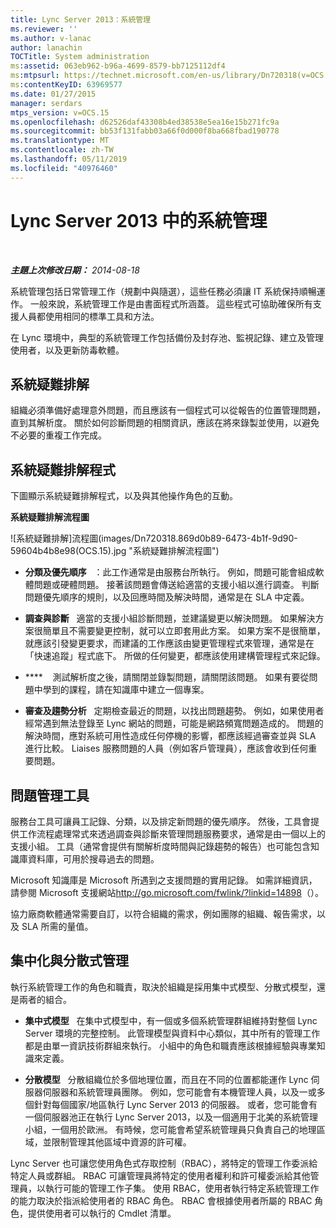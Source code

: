 ```yaml
---
title: Lync Server 2013：系統管理
ms.reviewer: ''
ms.author: v-lanac
author: lanachin
TOCTitle: System administration
ms:assetid: 063eb962-b96a-4699-8579-bb7125112df4
ms:mtpsurl: https://technet.microsoft.com/en-us/library/Dn720318(v=OCS.15)
ms:contentKeyID: 63969577
ms.date: 01/27/2015
manager: serdars
mtps_version: v=OCS.15
ms.openlocfilehash: d62526daf43308b4ed38538e5ea16e15b271fc9a
ms.sourcegitcommit: bb53f131fabb03a66f0d000f8ba668fbad190778
ms.translationtype: MT
ms.contentlocale: zh-TW
ms.lasthandoff: 05/11/2019
ms.locfileid: "40976460"
---
```

<div data-xmlns="http://www.w3.org/1999/xhtml">

<div class="topic" data-xmlns="http://www.w3.org/1999/xhtml" data-msxsl="urn:schemas-microsoft-com:xslt" data-cs="http://msdn.microsoft.com/en-us/">

<div data-asp="http://msdn2.microsoft.com/asp">

# <a name="system-administration-in-lync-server-2013"></a>Lync Server 2013 中的系統管理

</div>

<div id="mainSection">

<div id="mainBody">

<span> </span>

_**主題上次修改日期：** 2014-08-18_

系統管理包括日常管理工作（規劃中與隨選），這些任務必須讓 IT 系統保持順暢運作。 一般來說，系統管理工作是由書面程式所涵蓋。 這些程式可協助確保所有支援人員都使用相同的標準工具和方法。

在 Lync 環境中，典型的系統管理工作包括備份及封存池、監視記錄、建立及管理使用者，以及更新防毒軟體。

<div>

## <a name="system-troubleshooting"></a>系統疑難排解

組織必須準備好處理意外問題，而且應該有一個程式可以從報告的位置管理問題，直到其解析度。 關於如何診斷問題的相關資訊，應該在將來錄製並使用，以避免不必要的重複工作完成。

</div>

<div>

## <a name="system-troubleshooting-process"></a>系統疑難排解程式

下圖顯示系統疑難排解程式，以及與其他操作角色的互動。

**系統疑難排解流程圖**

![系統疑難排解]流程圖(images/Dn720318.869d0b89-6473-4b1f-9d90-59604b4b8e98(OCS.15).jpg "系統疑難排解流程圖")

  - **分類及優先順序**   ：此工作通常是由服務台所執行。 例如，問題可能會組成軟體問題或硬體問題。 接著該問題會傳送給適當的支援小組以進行調查。 判斷問題優先順序的規則，以及回應時間及解決時間，通常是在 SLA 中定義。

  - **調查與診斷**   適當的支援小組診斷問題，並建議變更以解決問題。 如果解決方案很簡單且不需要變更控制，就可以立即套用此方案。 如果方案不是很簡單，就應該引發變更要求，而建議的工作應該由變更管理程式來管理，通常是在「快速追蹤」程式底下。 所做的任何變更，都應該使用建構管理程式來記錄。

  - ****    測試解析度之後，請關閉並錄製問題，請關閉該問題。 如果有要從問題中學到的課程，請在知識庫中建立一個專案。

  - **審查及趨勢分析**   定期檢查最近的問題，以找出問題趨勢。 例如，如果使用者經常遇到無法登錄至 Lync 網站的問題，可能是網路頻寬問題造成的。 問題的解決時間，應對系統可用性造成任何停機的影響，都應該經過審查並與 SLA 進行比較。 Liaises 服務問題的人員（例如客戶管理員），應該會收到任何重要問題。

</div>

<div>

## <a name="issue-management-tools"></a>問題管理工具

服務台工具可讓員工記錄、分類，以及排定新問題的優先順序。 然後，工具會提供工作流程處理常式來透過調查與診斷來管理問題服務要求，通常是由一個以上的支援小組。 工具（通常會提供有關解析度時間與記錄趨勢的報告）也可能包含知識庫資料庫，可用於搜尋過去的問題。

Microsoft 知識庫是 Microsoft 所遇到之支援問題的實用記錄。 如需詳細資訊，請參閱 Microsoft 支援網站<http://go.microsoft.com/fwlink/?linkid=14898>（）。

協力廠商軟體通常需要自訂，以符合組織的需求，例如團隊的組織、報告需求，以及 SLA 所需的量值。

</div>

<div>

## <a name="centralized-vs-decentralized-administration"></a>集中化與分散式管理

執行系統管理工作的角色和職責，取決於組織是採用集中式模型、分散式模型，還是兩者的組合。

  - **集中式模型**   在集中式模型中，有一個或多個系統管理群組維持對整個 Lync Server 環境的完整控制。 此管理模型與資料中心類似，其中所有的管理工作都是由單一資訊技術群組來執行。 小組中的角色和職責應該根據經驗與專業知識來定義。

  - **分散模型**   分散組織位於多個地理位置，而且在不同的位置都能運作 Lync 伺服器伺服器和系統管理員團隊。 例如，您可能會有本機管理人員，以及一或多個針對每個國家/地區執行 Lync Server 2013 的伺服器。 或者，您可能會有一個伺服器池正在執行 Lync Server 2013，以及一個適用于北美的系統管理小組，一個用於歐洲。 有時候，您可能會希望系統管理員只負責自己的地理區域，並限制管理其他區域中資源的許可權。

Lync Server 也可讓您使用角色式存取控制（RBAC），將特定的管理工作委派給特定人員或群組。 RBAC 可讓管理員將特定的使用者權利和許可權委派給其他管理員，以執行可能的管理工作子集。 使用 RBAC，使用者執行特定系統管理工作的能力取決於指派給使用者的 RBAC 角色。 RBAC 會根據使用者所屬的 RBAC 角色，提供使用者可以執行的 Cmdlet 清單。

</div>

</div>

<span> </span>

</div>

</div>

</div>

